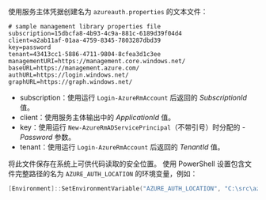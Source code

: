 使用服务主体凭据创建名为 `azureauth.properties` 的文本文件：

```plaintext
# sample management library properties file
subscription=15dbcfa8-4b93-4c9a-881c-6189d39f04d4
client=a2ab11af-01aa-4759-8345-7803287dbd39
key=password
tenant=43413cc1-5886-4711-9804-8cfea3d1c3ee
managementURI=https://management.core.windows.net/
baseURL=https://management.azure.com/
authURL=https://login.windows.net/
graphURL=https://graph.windows.net/
```

- subscription：使用运行 `Login-AzureRmAccount` 后返回的 *SubscriptionId* 值。
- client：使用服务主体输出中的 *ApplicationId* 值。
- key：使用运行 `New-AzureRmADServicePrincipal`（不带引号）时分配的 *-Password* 参数。
- tenant：使用运行 `Login-AzureRmAccount` 后返回的 *TenantId* 值。

将此文件保存在系统上可供代码读取的安全位置。 使用 PowerShell 设置包含文件完整路径的名为 `AZURE_AUTH_LOCATION` 的环境变量，例如：

```powershell
[Environment]::SetEnvironmentVariable("AZURE_AUTH_LOCATION", "C:\src\azureauth.properties", "User")
```
